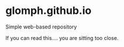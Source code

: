 # glomph.github.io
Simple web-based repository

If you can read this.... you are sitting too close.

